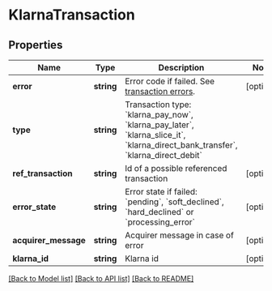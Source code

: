 # KlarnaTransaction

## Properties
 Name                 | Type       | Description                                                                                                                                                                       | Notes      
----------------------|------------|-----------------------------------------------------------------------------------------------------------------------------------------------------------------------------------|------------
 **error**            | **string** | Error code if failed. See [transaction errors](https://reference.reepay.com/api/#transaction-errors).                                                                             | [optional] 
 **type**             | **string** | Transaction type: &#x60;klarna_pay_now&#x60;, &#x60;klarna_pay_later&#x60;, &#x60;klarna_slice_it&#x60;, &#x60;klarna_direct_bank_transfer&#x60;, &#x60;klarna_direct_debit&#x60; |
 **ref_transaction**  | **string** | Id of a possible referenced transaction                                                                                                                                           | [optional] 
 **error_state**      | **string** | Error state if failed: &#x60;pending&#x60;, &#x60;soft_declined&#x60;, &#x60;hard_declined&#x60; or &#x60;processing_error&#x60;                                                  | [optional] 
 **acquirer_message** | **string** | Acquirer message in case of error                                                                                                                                                 | [optional] 
 **klarna_id**        | **string** | Klarna id                                                                                                                                                                         | [optional] 

[[Back to Model list]](../../README.md#documentation-for-models) [[Back to API list]](../../README.md#documentation-for-api-endpoints) [[Back to README]](../../README.md)

